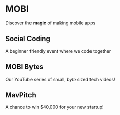 # MOBI

Discover the **magic** of making mobile apps

## Social Coding  

A beginner friendly event where we code together  

## MOBI Bytes  
Our YouTube series of small, *byte* sized tech videos!  

## MavPitch  
A chance to win $40,000 for your new startup!